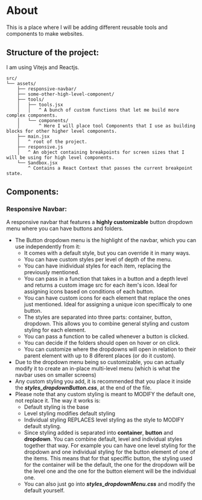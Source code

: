 # About

This is a place where I will be adding different reusable tools and components to make websites.

## Structure of the project:
I am using Vitejs and Reactjs.

```
src/
└── assets/
    ├── responsive-navbar/
    ├── some-other-high-level-component/
    ├── tools/
    │   ├── tools.jsx
    │   │   ^ A bunch of custom functions that let me build more complex components.
    │   └── components/
    │       ^ Here I will place tool Components that I use as building blocks for other higher level components.
    ├── main.jsx
    │   ^ root of the project.
    ├── responsive.js
    │   ^ An object containing breakpoints for screen sizes that I will be using for high level components.
    └── Sandbox.jsx
        ^ Contains a React Context that passes the current breakpoint state.
```

## Components:

### Responsive Navbar:
A responsive navbar that features a **highly customizable** button dropdown menu where you can have buttons and folders.

- The Button dropdown menu is the highlight of the navbar, which you can use independently from it:
    - It comes with a default style, but you can override it in many ways.
    - You can have custom styles per level of depth of the menu.
    - You can have inidividual styles for each item, replacing the previously mentioned.
    - You can pass in a function that takes in a button and a depth level and returns a custom image src for each item's icon. Ideal for assigning icons based on conditions of each button.
    - You can have custom icons for each element that replace the ones just mentioned. Ideal for assigning a unique icon specifficaly to one button.
    - The styles are separated into three parts: container, button, dropdown. This allows you to combine general styling and custom styling for each element.
    - You can pass a function to be called whenever a button is clicked.
    - You can decide if the folders should open on hover or on click.
    - You can customize where the dropdowns will open in relation to their parent element with up to 8 diferent places (or do it custom).
- Due to the dropdown menu being so customizable, you can actually modify it to create an in-place multi-level menu (which is what the navbar uses on smaller screens)
- Any custom styling you add, it is recommended that you place it inside the ***styles_dropdownButton.css***, at the end of the file.
- Please note that any custom styling is meant to MODIFY the default one, not replace it. The way it works is:
    - Default styling is the base
    - Level styling modifies default styling
    - Individual styling REPLACES level styling as the style to MODIFY default styling.
    - Since styling added is separated into **container**, **button** and **dropdown**. You can combine default, level and individual styles together that way. For example you can have one level styling for the dropdown and one individual styling for the button element of one of the items. This means that for that speciffic button, the styling used for the container will be the default, the one for the dropdown will be the level one and the one for the button element will be the individual one.
    - You can also just go into ***styles_dropdownMenu.css*** and modify the default yourself.